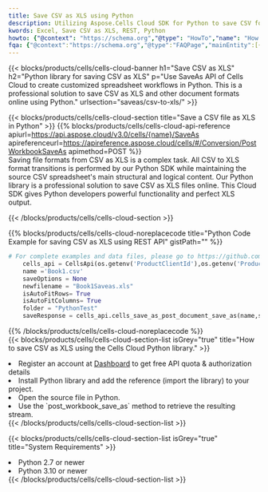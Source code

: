 ```yaml
---
title: Save CSV as XLS using Python 
description: Utilizing Aspose.Cells Cloud SDK for Python to save CSV format file as XLS format file. 
kwords: Excel, Save CSV as XLS, REST, Python
howto: {"@context": "https://schema.org","@type": "HowTo","name": "How to save CSV as XLS using the Cells Cloud Python library.","description": "How to save CSV as XLS using the Cells Cloud Python library.","image": {"@type": "ImageObject"},"url": "/python/saveas/csv-to-xls/","step": [{ "@type": "HowToStep","name": "How to save CSV as XLS using the Cells Cloud Python library. step 1", "image": {"@type": "ImageObject",},"url": "/python/saveas/csv-to-xls/","text": "Register an account at <a href='https://dashboard.aspose.cloud/'>Dashboard</a> to get free API quota & authorization details",},{ "@type": "HowToStep","name": "How to save CSV as XLS using the Cells Cloud Python library. step 1", "image": {"@type": "ImageObject",},"url": "/python/saveas/csv-to-xls/","text": "Install Python library and add the reference (import the library) to your project.",},{ "@type": "HowToStep","name": "How to save CSV as XLS using the Cells Cloud Python library. step 1", "image": {"@type": "ImageObject",},"url": "/python/saveas/csv-to-xls/","text": "Open the source file in Python.",},{ "@type": "HowToStep","name": "How to save CSV as XLS using the Cells Cloud Python library. step 1", "image": {"@type": "ImageObject",},"url": "/python/saveas/csv-to-xls/","text": "Use the `post_workbook_save_as` method to retrieve the resulting stream.",}, ],"supply": {"@type": "HowToSupply","name": "document"},"tool": [{"@type": "HowToTool","name": "PyCharm, Visual Studio Code, Sublime, Eclipse"},{"@type": "HowToTool","name": "Aspose Cells"}],"totalTime": "PT6M"}
fqa: {"@context":"https://schema.org","@type":"FAQPage","mainEntity":[{"@type":"Question","name":"Why save file as other formats file in C# using REST API?","acceptedAnswer":{"@type":"Answer","text":"Documents are encoded in many ways, and some files may be incompatible with the software you use. To open and read such files, just save them as appropriate file formats.<br/><ol><li>Install .NET SDK and add the reference (import the library) to your project.</li><li>Open the source file in C# using REST API.</li><li>Call the PostWorkbookSaveAsRequest() method, passing an output filename with required extension.</li><li>Get the result of save as a separate file.</li></ol>"}},{"@type":"Question","name":"What file formats can I save as with your C# library?","acceptedAnswer":{"@type":"Answer","text":"We support a variety of file formats for conversion using .NET library, including XLSX, Excel, xls , PDF, CSV, HTML, Markdown, XML, PNG, JPG, TIFF, Json, TXT and many more."}},{"@type":"Question","name":"What is the maximum allowed file size for conversion using this .NET library?","acceptedAnswer":{"@type":"Answer","text":"There are no file size limits for format conversions using .NET library."}}]}
---
```



{{< blocks/products/cells/cells-cloud-banner h1="Save CSV as XLS" h2="Python library for saving CSV as XLS" p="Use SaveAs API of Cells Cloud to create customized spreadsheet workflows in Python. This is a professional solution to save CSV as XLS and other document formats online using Python." urlsection="saveas/csv-to-xls/" >}}

{{< blocks/products/cells/cells-cloud-section  title="Save a CSV file as XLS in Python" >}}
{{% blocks/products/cells/cells-cloud-api-reference  apiurl=https://api.aspose.cloud/v3.0/cells/{name}/SaveAs  apireferenceurl=https://apireference.aspose.cloud/cells/#/Conversion/PostWorkbookSaveAs  apimethod=POST %}}
<br/>
Saving file formats from CSV as XLS is a complex task. All CSV to XLS format transitions is performed by our Python SDK while maintaining the source CSV spreadsheet's main structural and logical content. Our Python library is a professional solution to save CSV as XLS files online. This Cloud SDK gives Python developers powerful functionality and perfect XLS output.

{{< /blocks/products/cells/cells-cloud-section >}}

{{% blocks/products/cells/cells-cloud-noreplacecode title="Python Code Example for saving CSV as XLS using REST API" gistPath="" %}}
  
```python
# For complete examples and data files, please go to https://github.com/aspose-cells-cloud/aspose-cells-cloud-python/
    cells_api = CellsApi(os.getenv('ProductClientId'),os.getenv('ProductClientSecret'))
    name ='Book1.csv'    
    saveOptions = None
    newfilename = "Book1Saveas.xls"
    isAutoFitRows= True
    isAutoFitColumns= True
    folder = "PythonTest"
    saveResponse = cells_api.cells_save_as_post_document_save_as(name,save_options=saveOptions, newfilename=(folder +'/' + newfilename),folder=folder)
```
  
{{% /blocks/products/cells/cells-cloud-noreplacecode  %}}
<br/>
{{< blocks/products/cells/cells-cloud-section-list isGrey="true"  title="How to save CSV as XLS using the Cells Cloud Python library." >}}
<li>Register an account at <a href="https://dashboard.aspose.cloud/">Dashboard</a> to get free API quota & authorization details</li>
<li>Install Python library and add the reference (import the library) to your project.</li>
<li>Open the source file in Python.</li>
<li>Use the `post_workbook_save_as` method to retrieve the resulting stream.</li>
{{< /blocks/products/cells/cells-cloud-section-list >}}

{{< blocks/products/cells/cells-cloud-section-list isGrey="true"  title="System Requirements" >}}
<li>Python 2.7 or newer</li>
<li>Python 3.10 or newer</li>
{{< /blocks/products/cells/cells-cloud-section-list >}}
